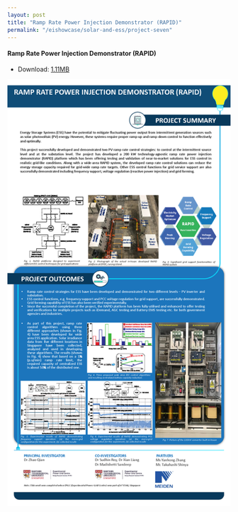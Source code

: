```yaml
---
layout: post
title: "Ramp Rate Power Injection Demonstrator (RAPID)"
permalink: "/eishowcase/solar-and-ess/project-seven"
---
```

#### Ramp Rate Power Injection Demonstrator (RAPID)
* Download: [1.11MB](/files/showcase/solar_ess_12.pdf)

![Ramp Rate Power Injection Demonstrator (RAPID)](/images/showcase/solar_ess_12.png)
